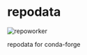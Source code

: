 # repodata
![repoworker](https://github.com/regro/repodata/workflows/repoworker/badge.svg)

repodata for conda-forge

